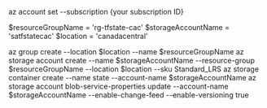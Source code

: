 az account set --subscription {your subscription ID}


$resourceGroupName = 'rg-tfstate-cac'
$storageAccountName = 'satfstatecac'
$location = 'canadacentral'

az group create --location $location --name $resourceGroupName
az storage account create --name $storageAccountName --resource-group $resourceGroupName --location $location --sku Standard_LRS
az storage container create --name state --account-name $storageAccountName
az storage account blob-service-properties update --account-name $storageAccountName --enable-change-feed --enable-versioning true